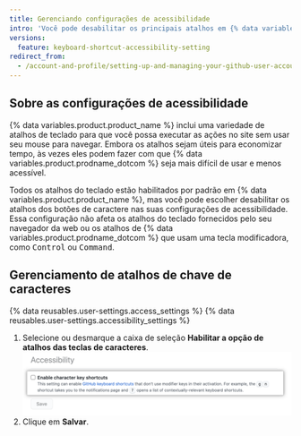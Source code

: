 ```yaml
---
title: Gerenciando configurações de acessibilidade
intro: 'Você pode desabilitar os principais atalhos em {% data variables.product.prodname_dotcom %} nas suas configurações de acessibilidade.'
versions:
  feature: keyboard-shortcut-accessibility-setting
redirect_from:
  - /account-and-profile/setting-up-and-managing-your-github-user-account/managing-user-account-settings/managing-accessibility-settings
---
```


## Sobre as configurações de acessibilidade

{% data variables.product.product_name %} inclui uma variedade de atalhos de teclado para que você possa executar as ações no site sem usar seu mouse para navegar. Embora os atalhos sejam úteis para economizar tempo, às vezes eles podem fazer com que {% data variables.product.prodname_dotcom %} seja mais difícil de usar e menos acessível.

Todos os atalhos do teclado estão habilitados por padrão em {% data variables.product.product_name %}, mas você pode escolher desabilitar os atalhos dos botões de caractere nas suas configurações de acessibilidade. Essa configuração não afeta os atalhos do teclado fornecidos pelo seu navegador da web ou os atalhos de {% data variables.product.prodname_dotcom %} que usam uma tecla modificadora, como <kbd>Control</kbd> ou <kbd>Command</kbd>.

## Gerenciamento de atalhos de chave de caracteres

{% data reusables.user-settings.access_settings %}
{% data reusables.user-settings.accessibility_settings %}
1. Selecione ou desmarque a caixa de seleção **Habilitar a opção de atalhos das teclas de caracteres**. ![Captura de tela da caixa de seleção 'Habilitar atalhos de teclas de caracteres'](/assets/images/help/settings/disable-character-key-shortcuts.png)
2. Clique em **Salvar**.
